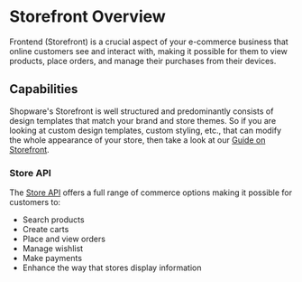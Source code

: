 # Storefront Overview

Frontend (Storefront) is a crucial aspect of your e-commerce business that online customers see and interact with, making it possible for them to view products, place orders, and manage their purchases from their devices.

## Capabilities

Shopware's Storefront is well structured and predominantly consists of design templates that match your brand and store themes. So if you are looking at custom design templates, custom styling, etc., that can modify the whole appearance of your store, then take a look at our [Guide on Storefront](/docs/guides/plugins/apps/storefront).

### Store API

The [Store API](/docs/concepts/api/store-api) offers a full range of commerce options making it possible for customers to:

* Search products
* Create carts
* Place and view orders
* Manage wishlist
* Make payments
* Enhance the way that stores display information
